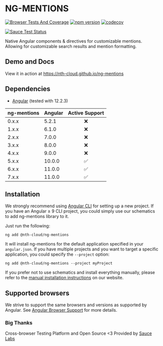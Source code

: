# NG-MENTIONS

[![Browser Tests And Coverage](https://github.com/nth-cloud/ng-mentions/actions/workflows/browser-tests.yml/badge.svg)](https://github.com/nth-cloud/ng-mentions/actions/workflows/browser-tests.yml)
[![npm version](https://badge.fury.io/js/%40nth-cloud%2Fng-mentions.svg)](https://badge.fury.io/js/%40nth-cloud%2Fng-mentions)
[![codecov](https://codecov.io/gh/nth-cloud/ng-mentions/branch/master/graph/badge.svg)](https://codecov.io/gh/nth-cloud/ng-mentions)

[![Sauce Test Status](https://saucelabs.com/browser-matrix/ng-mentions.svg)](https://saucelabs.com/u/ng-mentions)

Native Angular components & directives for customizable mentions. Allowing for customizable search results and mention formatting.

## Demo and Docs

View it in action at https://nth-cloud.github.io/ng-mentions

## Dependencies
* [Angular](https://angular.io) (tested with 12.2.3)

| ng-mentions | Angular | Active Support |
| ----------- | ------- |:---------:|
| 0.x.x       | 5.2.1   | :x: |
| 1.x.x       | 6.1.0   | :x: |
| 2.x.x       | 7.0.0   | :x: |
| 3.x.x       | 8.0.0   | :x: |
| 4.x.x       | 9.0.0   | :x: |
| 5.x.x       | 10.0.0  | :white_check_mark: |
| 6.x.x       | 11.0.0  | :white_check_mark: |
| 7.x.x       | 11.0.0  | :white_check_mark: |

## Installation

We strongly recommend using [Angular CLI](https://cli.angular.io) for setting up a new project. If you have an Angular &ge; 9 CLI project, you could simply use our schematics to add ng-mentions library to it.

Just run the following:

```shell
ng add @nth-cloud/ng-mentions
```

It will install ng-mentions for the default application specified in your `angular.json`.
If you have multiple projects and you want to target a specific application, you could specify the `--project` option:

```shell
ng add @nth-cloud/ng-mentions --project myProject
```

If you prefer not to use schematics and install everything manually, please refer to the
[manual installation instructions](https://nth-cloud.github.io/ng-mentions/#/home) on our website.

## Supported browsers
We strive to support the same browsers and versions as supported by Angular.
See [Angular Browser Support](https://github.com/angular/angular/blob/master/README.md) for more details.

### Big Thanks

Cross-browser Testing Platform and Open Source <3 Provided by [Sauce Labs](https://saucelabs.com)
